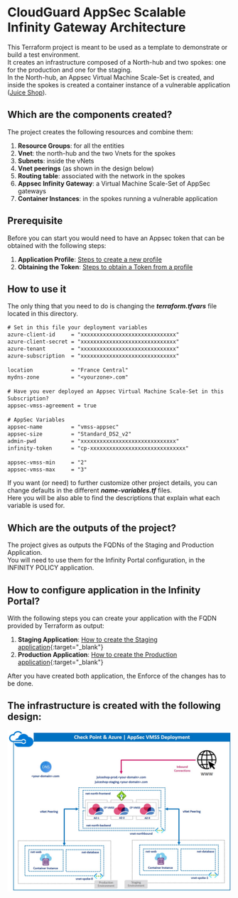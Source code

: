 # CloudGuard AppSec Scalable Infinity Gateway Architecture
This Terraform project is meant to be used as a template to demonstrate or build a test environment.    
It creates an infrastructure composed of a North-hub and two spokes: one for the production and one for the staging.     
In the North-hub, an Appsec Virtual Machine Scale-Set is created, and inside the spokes is created a container instance of a vulnerable application ([Juice Shop](https://github.com/bkimminich/juice-shop)).

## Which are the components created?
The project creates the following resources and combine them:    
1. **Resource Groups**: for all the entities
2. **Vnet**: the north-hub and the two Vnets for the spokes
3. **Subnets**: inside the vNets
4. **Vnet peerings** (as shown in the design below)
5. **Routing table**: associated with the network in the spokes
6. **Appsec Infinity Gateway**: a Virtual Machine Scale-Set of AppSec gateways
7. **Container Instances**: in the spokes running a vulnerable application

## Prerequisite
Before you can start you would need to have an Appsec token that can be obtained with the following steps:
1. **Application Profile**: [Steps to create a new profile](https://github.com/gbrembati/terraform-azure/tree/master/zimages/appsec-profile.jpg)
2. **Obtaining the Token**: [Steps to obtain a Token from a profile](/zimages/appsec-token.jpg/?target=_blank)

## How to use it
The only thing that you need to do is changing the __*terraform.tfvars*__ file located in this directory.

```hcl
# Set in this file your deployment variables
azure-client-id     = "xxxxxxxxxxxxxxxxxxxxxxxxxxxxxx"
azure-client-secret = "xxxxxxxxxxxxxxxxxxxxxxxxxxxxxx"
azure-tenant        = "xxxxxxxxxxxxxxxxxxxxxxxxxxxxxx"
azure-subscription  = "xxxxxxxxxxxxxxxxxxxxxxxxxxxxxx"

location            = "France Central"
mydns-zone          = "<yourzone>.com"

# Have you ever deployed an Appsec Virtual Machine Scale-Set in this Subscription?
appsec-vmss-agreement = true

# AppSec Variables
appsec-name         = "vmss-appsec"
appsec-size         = "Standard_DS2_v2"
admin-pwd           = "xxxxxxxxxxxxxxxxxxxxxxxxxxxxxx"
infinity-token      = "cp-xxxxxxxxxxxxxxxxxxxxxxxxxxxxxx"

appsec-vmss-min     = "2"
appsec-vmss-max     = "3" 
```
If you want (or need) to further customize other project details, you can change defaults in the different __*name-variables.tf*__ files.   
Here you will be also able to find the descriptions that explain what each variable is used for.

## Which are the outputs of the project?
The project gives as outputs the FQDNs of the Staging and Production Application.     
You will need to use them for the Infinity Portal configuration, in the INFINITY POLICY application.

## How to configure application in the Infinity Portal?
With the following steps you can create your application with the FQDN provided by Terraform as output:
1. **Staging Application**: [How to create the Staging application](/zimages/appsec-app-staging.jpg){:target="_blank"}
2. **Production Application**: [How to create the Production application](/zimages/appsec-app-prod.jpg){:target="_blank"}

After you have created both application, the Enforce of the changes has to be done.

## The infrastructure is created with the following design:
![Architectural Design](/zimages/schema-vmss-igappsec.jpg)